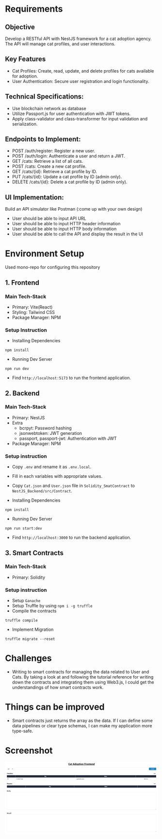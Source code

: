 # Requirements

## Objective

Develop a RESTful API with NestJS framework for a cat adoption agency. The API will manage cat profiles, and user interactions.

## Key Features

- Cat Profiles: Create, read, update, and delete profiles for cats available for adoption.
- User Authentication: Secure user registration and login functionality.

## Technical Specifications:

- Use blockchain network as database
- Utilize Passport.js for user authentication with JWT tokens.
- Apply class-validator and class-transformer for input validation and serialization.

## Endpoints to Implement:

- POST /auth/register: Register a new user.
- POST /auth/login: Authenticate a user and return a JWT.
- GET /cats: Retrieve a list of all cats.
- POST /cats: Create a new cat profile.
- GET /cats/{id}: Retrieve a cat profile by ID.
- PUT /cats/{id}: Update a cat profile by ID (admin only).
- DELETE /cats/{id}: Delete a cat profile by ID (admin only).

## UI Implementation:

Build an API simulator like Postman (:come up with your own design)

- User should be able to input API URL
- User should be able to input HTTP header information
- User should be able to input HTTP body information
- User should be able to call the API and display the result in the UI

# Environment Setup

Used mono-repo for configuring this repository

## 1. Frontend

### Main Tech-Stack

- Primary: Vite(React)
- Styling: Tailwind CSS
- Package Manager: NPM

### Setup Instruction

- Installing Dependencies

```
npm install
```

- Running Dev Server

```
npm run dev
```

- Find `http://localhost:5173` to run the frontend application.

## 2. Backend

### Main Tech-Stack

- Primary: NestJS
- Extra
  - bcrpyt: Password hashing
  - jsonwebtoken: JWT generation
  - passport, passport-jwt: Authentication with JWT
- Package Manager: NPM

### Setup instruction

- Copy `.env` and rename it as `.env.local`.

- Fill in each variables with appropriate values.

- Copy `Cat.json` and `User.json` file in `Solidity_SmatContract` to `NestJS_Backend/src/Contract`.

- Installing Dependencies

```
npm install
```

- Running Dev Server

```
npm run start:dev
```

- Find `http://localhost:3000` to run the backend application.

## 3. Smart Contracts

### Main Tech-Stack

- Primary: Solidity

### Setup instruction

- Setup `Ganache`
- Setup Truffle by using `npm i -g truffle`
- Compile the contracts

```
truffle compile
```

- Implement Migration

```
truffle migrate --reset
```

# Challenges

- Writing to smart contracts for managing the data related to User and Cats.
  By taking a look at and following the tutorial reference for writing down the contracts and integrating them using Web3.js, I could get the understandings of how smart contracts work.

# Things can be improved

- Smart contracts just returns the array as the data.
  If I can define some data pipelines or clear type schemas, I can make my application more type-safe.

# Screenshot

![screenshot](./screenshot.png)
